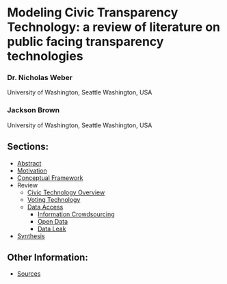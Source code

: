 # Modeling Civic Transparency Technology: a review of literature on public facing transparency technologies

### Dr. Nicholas Weber
University of Washington, Seattle Washington, USA

### Jackson Brown
University of Washington, Seattle Washington, USA

## Sections:
- [Abstract](full/abstract.md)
- [Motivation](full/motivation.md)
- [Conceptual Framework](full/framework.md)
- Review
   - [Civic Technology Overview](full/sections/civic-tech.md)
   - [Voting Technology](full/sections/voting-tech.md)
   - [Data Access](full/sections/data-access.md)
      - [Information Crowdsourcing](full/sections/SR-InfoCrowdsourcing.md)
      - [Open Data](full/sections/SR-OpenData.md)
      - [Data Leak](full/sections/SR-DataLeak.md)
- [Synthesis](full/SR-synthesis.md)

## Other Information:
- [Sources](full/cite.md)
